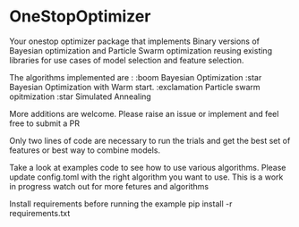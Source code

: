 # OneStopOptimizer

Your onestop optimizer package that implements Binary versions of Bayesian optimization and Particle Swarm optimization reusing existing libraries for use cases of model selection and feature selection.

The algorithms implemented are :
:boom Bayesian Optimization
:star Bayesian Optimization with Warm start.
:exclamation Particle swarm opitmization
:star Simulated Annealing

More additions are welcome. Please raise an issue or implement and feel free to submit a PR


Only two lines of code are necessary to run the trials and get the best set of features or best way to combine models.


Take a look at examples code to see how to use various algorithms. Please update config.toml with the right algorithm you want to use. This is a work in progress watch out for more fetures and algorithms

Install requirements before running the example
pip install -r requirements.txt
